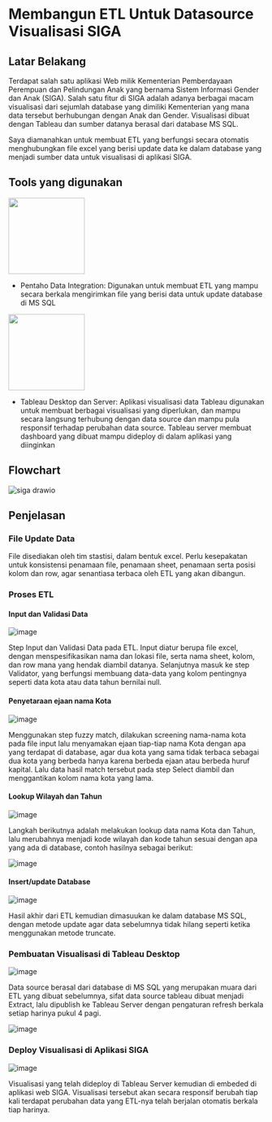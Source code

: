 # Membangun ETL Untuk Datasource Visualisasi SIGA

## Latar Belakang

Terdapat salah satu aplikasi Web milik Kementerian Pemberdayaan Perempuan dan Pelindungan Anak yang bernama Sistem Informasi Gender dan Anak (SIGA). Salah satu fitur di SIGA adalah adanya berbagai macam visualisasi dari sejumlah database yang dimiliki Kementerian yang mana data tersebut berhubungan dengan Anak dan Gender. Visualisasi dibuat dengan Tableau dan sumber datanya berasal dari database MS SQL.

Saya diamanahkan untuk membuat ETL yang berfungsi secara otomatis menghubungkan file excel yang berisi update data ke dalam database yang menjadi sumber data untuk visualisasi di aplikasi SIGA. 

## Tools yang digunakan

<img src="https://user-images.githubusercontent.com/91902011/208600647-7b2d84c4-2623-459e-b8ad-d6ba79162c21.png" width="150">

* Pentaho Data Integration:
  Digunakan untuk membuat ETL yang mampu secara berkala mengirimkan file yang berisi data untuk update database di MS SQL

<img src="https://user-images.githubusercontent.com/91902011/208601162-0cdf2917-aee3-470c-8dd4-ca5e474abe73.png" width="150">

* Tableau Desktop dan Server:
  Aplikasi visualisasi data Tableau digunakan untuk membuat berbagai visualisasi yang diperlukan, dan mampu secara langsung terhubung dengan data source dan mampu pula responsif terhadap perubahan data source. Tableau server membuat dashboard yang dibuat mampu dideploy di dalam aplikasi yang diinginkan

## Flowchart

![siga drawio](https://user-images.githubusercontent.com/91902011/208602722-e88fc1ce-460f-4d36-8ddc-fcfdc8962913.png)

## Penjelasan

### File Update Data

File disediakan oleh tim stastisi, dalam bentuk excel. Perlu kesepakatan untuk konsistensi penamaan file, penamaan sheet, penamaan serta posisi kolom dan row, agar senantiasa terbaca oleh ETL yang akan dibangun.

### Proses ETL

#### Input dan Validasi Data

![image](https://user-images.githubusercontent.com/91902011/208603823-26f2bc95-5adf-4546-996f-f65ffb5a2aed.png)

Step Input dan Validasi Data pada ETL. Input diatur berupa file excel, dengan menspesifikasikan nama dan lokasi file, serta nama sheet, kolom, dan row mana yang hendak diambil datanya. Selanjutnya masuk ke step Validator, yang berfungsi membuang data-data yang kolom pentingnya seperti data kota atau data tahun bernilai null.

#### Penyetaraan ejaan nama Kota

![image](https://user-images.githubusercontent.com/91902011/208604395-9ff21699-cc6f-4190-906f-031f59ba5496.png)

Menggunakan step fuzzy match, dilakukan screening nama-nama kota pada file input lalu menyamakan ejaan tiap-tiap nama Kota dengan apa yang terdapat di database, agar dua kota yang sama tidak terbaca sebagai dua kota yang berbeda hanya karena berbeda ejaan atau berbeda huruf kapital. Lalu data hasil match tersebut pada step Select diambil dan menggantikan kolom nama kota yang lama.

#### Lookup Wilayah dan Tahun

![image](https://user-images.githubusercontent.com/91902011/208605062-5761c1a6-a2cd-48cc-a499-cdbbe6c334ed.png)

Langkah berikutnya adalah melakukan lookup data nama Kota dan Tahun, lalu merubahnya menjadi kode wilayah dan kode tahun sesuai dengan apa yang ada di database, contoh hasilnya sebagai berikut:

![image](https://user-images.githubusercontent.com/91902011/208605992-b1e7d5d5-bed5-4f32-8128-ac9a98951a6d.png)

#### Insert/update Database

![image](https://user-images.githubusercontent.com/91902011/208606104-67983821-55f7-4e73-b834-5ec242d751dd.png)

Hasil akhir dari ETL kemudian dimasuukan ke dalam database MS SQL, dengan metode update agar data sebelumnya tidak hilang seperti ketika menggunakan metode truncate.

### Pembuatan Visualisasi di Tableau Desktop

![image](https://user-images.githubusercontent.com/91902011/208606876-b59f3ea3-35a6-4fd4-8f9e-2d5bffb45c71.png)

Data source berasal dari database di MS SQL yang merupakan muara dari ETL yang dibuat sebelumnya, sifat data source tableau dibuat menjadi Extract, lalu dipublish ke Tableau Server dengan pengaturan refresh berkala setiap harinya pukul 4 pagi.

![image](https://user-images.githubusercontent.com/91902011/208607369-ef94e4cb-5204-4a72-8cd7-c471f17b4dc3.png)

### Deploy Visualisasi di Aplikasi SIGA

![image](https://user-images.githubusercontent.com/91902011/208607921-e6f38816-9a8c-4488-b0f6-889568c0f92a.png)

Visualisasi yang telah dideploy di Tableau Server kemudian di embeded di aplikasi web SIGA. Visualisasi tersebut akan secara responsif berubah tiap kali terdapat perubahan data yang ETL-nya telah berjalan otomatis berkala tiap harinya.




